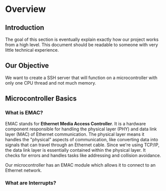 # Overview
## Introduction
The goal of this section is eventually explain exactly how our project works from a high level. This document should be readable to someone with very little technical experience.
## Our Objective
We want to create a SSH server that will function on a microcontroller with only one CPU thread and not much memory. 
## Microcontroller Basics
### What is EMAC?
EMAC stands for **Ethernet Media Access Controller**. It is a hardware component responsible for handling the physical layer (PHY) and data link layer (MAC) of Ethernet communication. The physical layer means it handles the "physical" aspects of communication, like converting data into signals that can travel through an Ethernet cable. Since we're using TCP/IP, the data link layer is essentially contained within the physical layer. It checks for errors and handles tasks like addressing and collision avoidance.

Our microcontroller has an EMAC module which allows it to connect to an Ethernet network.
### What are Interrupts?
